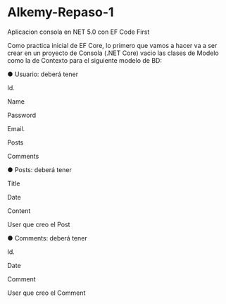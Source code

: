 # Alkemy-Repaso-1
Aplicacion consola en NET 5.0 con EF Code First

Como practica inicial de EF Core, lo primero que vamos a hacer va a ser crear en un proyecto de Consola (.NET Core) vacio las clases de Modelo como la de Contexto para el siguiente modelo de BD:

● Usuario: deberá tener

Id.

Name

Password

Email.

Posts

Comments

● Posts: deberá tener

Title

Date

Content

User que creo el Post


● Comments: deberá tener

Id.

Date

Comment

User que creo el Comment
